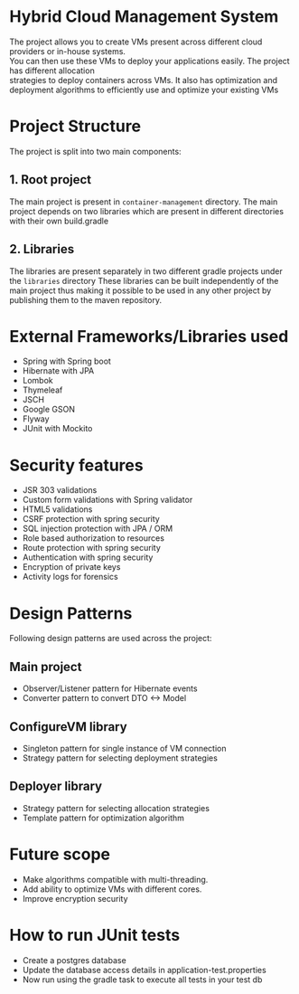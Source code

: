Hybrid Cloud Management System
==

The project allows you to create VMs present across different cloud providers or in-house systems.  
You can then use these VMs to deploy your applications easily. The project has different allocation  
strategies to deploy containers across VMs. It also has optimization and deployment algorithms to
efficiently  use and optimize your existing VMs


# Project Structure

The project is split into two main components: 
## 1. Root project
The main project is present in `container-management` directory. The main project depends on two libraries
which are present in different directories with their own build.gradle  

## 2. Libraries
The libraries are present separately in two different gradle projects under the `libraries` directory
These libraries can be built independently of the main project thus making it possible to be used in 
any other project by publishing them to the maven repository.


# External Frameworks/Libraries used

 - Spring with Spring boot 
 - Hibernate with JPA
 - Lombok
 - Thymeleaf
 - JSCH
 - Google GSON
 - Flyway
 - JUnit with Mockito

# Security features
 
 - JSR 303 validations
 - Custom form validations with Spring validator
 - HTML5 validations
 - CSRF protection with spring security
 - SQL injection protection with JPA / ORM
 - Role based authorization to resources
 - Route protection with spring security
 - Authentication with spring security
 - Encryption of private keys
 - Activity logs for forensics
 
 # Design Patterns
 Following design patterns are used across the project:
 ## Main project
 - Observer/Listener pattern for Hibernate events
 - Converter pattern to convert DTO <-> Model

 ## ConfigureVM library
 - Singleton pattern for single instance of VM connection
 - Strategy pattern for selecting deployment strategies
 
 ## Deployer library
 - Strategy pattern for selecting allocation strategies
 - Template pattern for optimization algorithm
 

 # Future scope
 - Make algorithms compatible with multi-threading.
 - Add ability to optimize VMs with different cores.
 - Improve encryption security
   
 
 # How to run JUnit tests
  - Create a postgres database
  - Update the database access details in application-test.properties
  - Now run using the gradle task to execute all tests in your test db